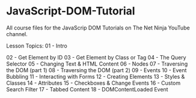 # JavaScript-DOM-Tutorial
All course files for the JavaScrip DOM Tutorials on The Net Ninja YouTube channel.

Lesson Topics:
01 - Intro

02 - Get Element by ID
03 - Get Element by Class or Tag
04 - The Query Selector
05 - Changing Text & HTML Content
06 - Nodes
07 - Traversing the DOM (part 1)
08 - Traversing the DOM (part 2)
09 - Events
10 - Event Bubbling
11 - Interacting with Forms
12 - Creating Elements
13 - Styles & Classes
14 - Attributes
15 - Checkboxes & Change Events
16 - Custom Search Filter
17 - Tabbed Content
18 - DOMContentLoaded Event